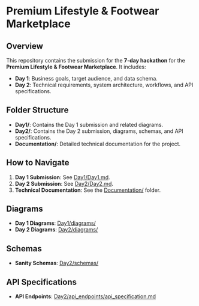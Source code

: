 # Premium Lifestyle & Footwear Marketplace

## Overview
This repository contains the submission for the **7-day hackathon** for the **Premium Lifestyle & Footwear Marketplace**. It includes:
- **Day 1**: Business goals, target audience, and data schema.
- **Day 2**: Technical requirements, system architecture, workflows, and API specifications.

## Folder Structure
- **Day1/**: Contains the Day 1 submission and related diagrams.
- **Day2/**: Contains the Day 2 submission, diagrams, schemas, and API specifications.
- **Documentation/**: Detailed technical documentation for the project.

## How to Navigate
1. **Day 1 Submission**: See [Day1/Day1.md](Day1/Day1.md).
2. **Day 2 Submission**: See [Day2/Day2.md](Day2/Day2.md).
3. **Technical Documentation**: See the [Documentation/](Documentation/) folder.

## Diagrams
- **Day 1 Diagrams**: [Day1/diagrams/](Day1/diagrams/)
- **Day 2 Diagrams**: [Day2/diagrams/](Day2/diagrams/)

## Schemas
- **Sanity Schemas**: [Day2/schemas/](Day2/schemas/)

## API Specifications
- **API Endpoints**: [Day2/api_endpoints/api_specification.md](Day2/api_endpoints/api_specification.md)
